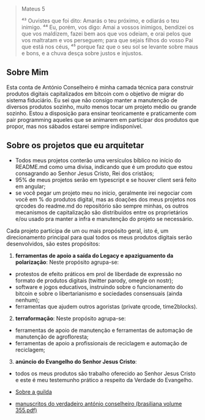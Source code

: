 > Mateus 5
>
> ⁴³ Ouvistes que foi dito: Amarás o teu próximo, e odiarás o teu inimigo. ⁴⁴ Eu, porém, vos digo: Amai a vossos inimigos, bendizei os que vos maldizem, fazei bem aos que vos odeiam, e orai pelos que vos maltratam e vos perseguem; para que sejais filhos do vosso Pai que está nos céus, ⁴⁵ porque faz que o seu sol se levante sobre maus e bons, e a chuva desça sobre justos e injustos.

## Sobre Mim
Esta conta de António Conselheiro é minha camada técnica para construir produtos digitais capitalizados em bitcoin com o objetivo de migrar do sistema fiduciário.
Eu sei que não consigo manter a manutenção de diversos produtos sozinho, muito menos tocar um projeto médio ou grande sozinho. Estou a disposição para ensinar teoricamente e praticamente com pair programming aqueles que se animarem em participar dos produtos que propor, mas nos sábados estarei sempre indisponível.

## Sobre os projetos que eu arquitetar
- Todos meus projetos conterão uma versículos bíblico no início do README.md como uma divisa, indicando que é um produto que estou consagrando ao Senhor Jesus Cristo, Rei dos cristãos;
- 95% de meus projetos serão em typescript e se houver client será feito em angular;
- se você pegar um projeto meu no inicio, geralmente irei negociar com você em % do produtos digital, mas as doações dos meus projetos nos qrcodes do readme.md do repositório são sempre minhas, os outros mecanismos de capitalização são distribuídos entre os proprietários e/ou usado pra manter a infra e manutenção do projeto se necessário.

Cada projeto participa de um ou mais propósito geral, isto é, um direcionamento principal para qual todos os meus produtos digitais serão desenvolvidos, são estes propósitos:
1. **ferramentas de apoio a saída do Legacy e apaziguamento da polarização**:
Neste propósito agrupa-se:
 - protestos de efeito práticos em prol de liberdade de expressão no formato de produtos digitais (twitter parody, omegle on nostr);
 - software e jogos educativos, instruindo sobre o funcionamento do bitcoin e sobre o libertarianismo e sociedades consensuais (ainda nenhum);
 - ferramentas que ajudem outros agoristas (private qrcode, time2blocks).

2. **terraformação**:
Neste propósito agrupa-se:
 
 - ferramentas de apoio de manutenção e ferramentas de automação de manutenção de agrofloresta;
 - ferramentas de apoio a profissionais de reciclagem e automação de reciclagem;

3. **anúncio do Evangelho do Senhor Jesus Cristo**:
 - todos os meus produtos são trabalho oferecido ao Senhor Jesus Cristo e este é meu testemunho prático a respeito da Verdade do Evangelho.

- [Sobre a guilda](GUILD.md)
- [manuscritos do verdadeiro antónio conselheiro (brasiliana volume 355.pdf)](https://drive.google.com/file/d/14O3Gs0tOUNTKRbzlBx4F3Mssg8pgZ8lE/view)

